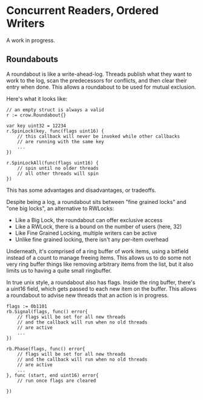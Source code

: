 # Concurrent Readers, Ordered Writers

A work in progress.

## Roundabouts

A roundabout is like a write-ahead-log. Threads publish what they want to work to the log, scan the predecessors for conflicts, and then clear their entry when done. This allows a roundabout to be used for mutual exclusion.

Here's what it looks like:

```
// an empty struct is always a valid
r := crow.Roundabout{}

var key uint32 = 12234
r.SpinLock(key, func(flags uint16) {
    // this callback will never be invoked while other callbacks
    // are running with the same key
    ...
})

r.SpinLockAll(func(flags uint16) {
    // spin until no older threads
    // all other threads will spin
})
```

This has some advantages and disadvantages, or tradeoffs.

Despite being a log, a roundabout sits between "fine grained locks" and "one big locks", an alternative to RWLocks:

- Like a Big Lock, the roundabout can offer exclusive access
- Like a RWLock, there is a bound on the number of users (here, 32)
- Like Fine Grained Locking, multiple writers can be active
- Unlike fine grained locking, there isn't any per-item overhead

Underneath, it's comprised of a ring buffer of work items, using a bitfield instead of a count to manage freeing items. This allows us to do some not very ring buffer things like removing arbitrary items from the list, but it also limits us to having a quite small ringbuffer.

In true unix style, a roundabout also has flags. Inside the ring buffer, there's a uint16 field, which gets passed to each new item on the buffer. This allows a roundabout to advise new threads that an action is in progress.

```
flags := 0b1101
rb.Signal(flags, func() error{
    // flags will be set for all new threads
    // and the callback will run when no old threads
    // are active
    ...
})

rb.Phase(flags, func() error{
    // flags will be set for all new threads
    // and the callback will run when no old threads
    // are active
    ...
}, func (start, end uint16) error{
    // run once flags are cleared

})
```


